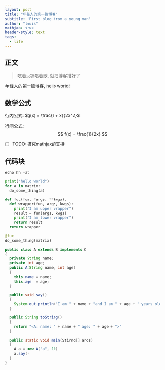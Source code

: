 ```yaml
---
layout: post
title: "年轻人的第一篇博客"
subtitle: 'First blog from a young man'
author: "louis"
mathjax: true
header-style: text
tags:
  - life
---
```


## 正文 

> 吃着火锅唱着歌, 就把博客搭好了

年轻人的第一篇博客,
hello world!

## 数学公式

行内公式: $g(x) = \frac{1 + x}{2x^2}$

行间公式: 
$$ f(x) = \frac{1}{2x} $$

- [ ] TODO: 研究mathjax的支持

## 代码块

```shell
echo hh -at 
```
```python
print("hello world")
for a in matrix:
  do_some_thing(a)

def fuc(fun, *args, **kwgs):
  def wrapper(fun, args, kwgs):
    print("I am upper wrapper")
    result = fun(args, kwgs)
    print("I am lower wrapper")
    return result
  return wrapper
    
@fuc
do_some_thing(matrix)
```

```java
public class A extends B implements C
{
  private String name;
  private int age;
  public A(String name, int age)
  {
    this.name = name;
    this.age  = age;
  }

  public void say()
  {
    System.out.println("I am " + name + "and I am " + age + " years old!")
  }

  public String toString()
  {
    return "<A: name: " + name + " age: " + age + ">"
  }

  public static void main(Stirng[] args)
  {
    A a = new A("a", 10)
    a.say()
  }
}
```